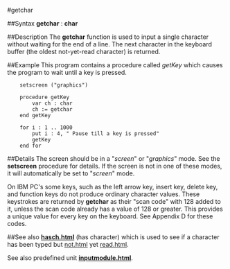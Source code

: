 
#getchar

##Syntax
**getchar** : **char**


##Description
The **getchar** function is used to input a single character without waiting for the end of a line. The next character in the keyboard buffer (the oldest not-yet-read character) is returned.


##Example
This program contains a procedure called _getKey_ which causes the program to wait until a key is pressed.

        setscreen ("graphics")
        
        procedure getKey
            var ch : char
            ch := getchar
        end getKey
        
        for i : 1 .. 1000
            put i : 4, " Pause till a key is pressed"
            getKey
        end for
##Details
The screen should be in a "_screen_" or "_graphics_" mode. See the **setscreen** procedure for details. If the screen is not in one of these modes, it will automatically be set to "_screen_" mode.

On IBM PC's some keys, such as the left arrow key, insert key, delete key, and function keys do not produce ordinary character values. These keystrokes are returned by **getchar** as their "scan code" with 128 added to it, unless the scan code already has a value of 128 or greater. This provides a unique value for every key on the keyboard. See Appendix D for these codes.


##See also
**[hasch.html](hasch)** (has character) which is used to see if a character has been typed but [not.html](not) yet [read.html](read).

See also predefined unit **[inputmodule.html](Input)**.

